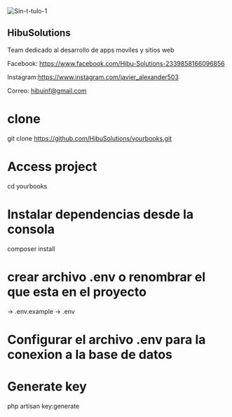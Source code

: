 
<img src="https://i.ibb.co/f9Zd6SM/Sin-t-tulo-1.jpg" alt="Sin-t-tulo-1" border="0">


## HibuSolutions

Team dedicado al desarrollo de apps moviles y sitios web

Facebook: https://www.facebook.com/Hibu-Solutions-2339858166096856

Instagram:https://www.instagram.com/javier_alexander503

Correo: hibuinf@gmail.com
  
# clone
git clone https://github.com/HibuSolutions/yourbooks.git

# Access project
cd yourbooks


# Instalar  dependencias desde la consola
composer install

# crear archivo .env o renombrar el que esta en el proyecto
-> .env.example -> .env

# Configurar el archivo .env para  la conexion a la base de datos

# Generate key
php artisan key:generate


